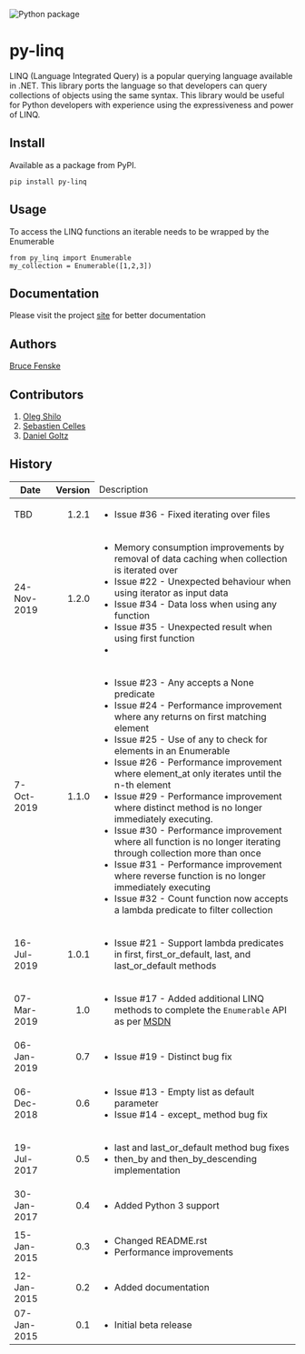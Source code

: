 ![Python package](https://github.com/viralogic/py-enumerable/workflows/Python%20package/badge.svg)

# py-linq #

LINQ (Language Integrated Query) is a popular querying language available in .NET. This library ports the language so
that developers can query collections of objects using the same syntax. This library would be useful for Python developers
with experience using the expressiveness and power of LINQ.

## Install ##

Available as a package from PyPI.

    pip install py-linq

## Usage

To access the LINQ functions an iterable needs to be wrapped by the Enumerable

    from py_linq import Enumerable
    my_collection = Enumerable([1,2,3])

## Documentation ##

Please visit the project [site](https://viralogic.github.io/py-enumerable) for better documentation

## Authors ##

[Bruce Fenske](https://github.com/viralogic)

## Contributors ##

1. [Oleg Shilo](https://github.com/oleg-shilo)
2. [Sebastien Celles](https://github.com/scls19fr)
3. [Daniel Goltz](https://github.com/dagoltz)

## History ##

<table>
    <thead>
        <tr>
            <th>Date</th>
            <th style='text-align: right;'>Version</th>
            <td>Description</td>
        </tr>
    </thead>
    <tbody>
        <tr>
            <td>TBD</td>
            <td style='text-align: right;'>1.2.1</td>
            <td>
                <ul>
                    <li>Issue #36 - Fixed iterating over files</li>
                </ul>
            </td>
        </tr>
        <tr>
            <td>24-Nov-2019</td>
            <td style='text-align: right;'>1.2.0</td>
            <td>
                <ul>
                    <li>Memory consumption improvements by removal of data caching when collection is iterated over</li>
                    <li>Issue #22 - Unexpected behaviour when using iterator as input data</li>
                    <li>Issue #34 - Data loss when using any function</li>
                    <li>Issue #35 - Unexpected result when using first function<li>
                </ul>
            </td>
        </tr>
        <tr>
            <td>7-Oct-2019</td>
            <td style='text-align: right;'>1.1.0</td>
            <td>
                <ul>
                    <li>Issue #23 - Any accepts a None predicate</li>
                    <li>Issue #24 - Performance improvement where any returns on first matching element</li>
                    <li>Issue #25 - Use of any to check for elements in an Enumerable</li>
                    <li>Issue #26 - Performance improvement where element_at only iterates until the n-th element</li>
                    <li>Issue #29 - Performance improvement where distinct method is no longer immediately executing.</li>
                    <li>Issue #30 - Performance improvement where all function is no longer iterating through collection more than once</li>
                    <li>Issue #31 - Performance improvement where reverse function is no longer immediately executing</li>
                    <li>Issue #32 - Count function now accepts a lambda predicate to filter collection</li>
                </ul>
            </td>
        </tr>
        <tr>
            <td>16-Jul-2019</td>
            <td style='text-align: right;'>1.0.1</td>
            <td>
                <ul>
                    <li>Issue #21 - Support lambda predicates in first, first_or_default, last, and last_or_default methods</li>
                </ul>
            </td>
        </tr>
        <tr>
            <td>07-Mar-2019</td>
            <td style='text-align: right;'>1.0</td>
            <td>
                <ul>
                    <li>Issue #17 - Added additional LINQ methods to complete the <code>Enumerable</code> API as per <a href="https://docs.microsoft.com/en-us/dotnet/api/system.linq.enumerable?view=netframework-4.7.2">MSDN</a></li>
                </ul>
            </td>
        </tr>
        <tr>
            <td>06-Jan-2019</td>
            <td style='text-align: right;'>0.7</td>
            <td>
                <ul>
                    <li>Issue #19 - Distinct bug fix</li>
                </ul>
            </td>
        </tr>
        <tr>
            <td>06-Dec-2018</td>
            <td  style='text-align: right;'>0.6</td>
            <td>
                <ul>
                    <li>Issue #13 - Empty list as default parameter</li>
                    <li>Issue #14 - except_ method bug fix</li>
                </ul>
            </td>
        </tr>
        <tr>
            <td>19-Jul-2017</td>
            <td style='text-align: right;'>0.5</td>
            <td>
                <ul>
                    <li>last and last_or_default method bug fixes</li>
                    <li>then_by and then_by_descending implementation</li>
                </ul>
            </td>
        </tr>
        <tr>
            <td>30-Jan-2017</td>
            <td style='text-align: right;'>0.4</td>
            <td>
                <ul>
                    <li>Added Python 3 support</li>
                </ul>
            </td>
        </tr>
        <tr>
            <td>15-Jan-2015</td>
            <td style='text-align: right;'>0.3</td>
            <td>
                <ul>
                    <li>Changed README.rst</li>
                    <li>Performance improvements</li>
                </ul>
            </td>
        </tr>
        <tr>
            <td>12-Jan-2015</td>
            <td  style='text-align: right;'>0.2</td>
            <td>
                <ul>
                    <li>Added documentation</li>
                </ul>
            </td>
        </tr>
        <tr>
            <td>07-Jan-2015</td>
            <td  style='text-align: right;'>0.1</td>
            <td>
                <ul>
                    <li>Initial beta release</li>
                </ul>
            </td>
        </tr>
    </tbody>
</table>

